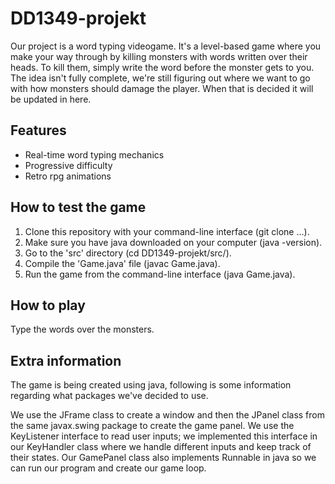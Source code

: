 # DD1349-projekt
Our project is a word typing videogame. It's a level-based game where you make your way through by killing monsters with words written over their heads. To kill them, simply write the word before the monster gets to you. The idea isn't fully complete, we're still figuring out where we want to go with how monsters should damage the player. When that is decided it will be updated in here.

## Features
- Real-time word typing mechanics
- Progressive difficulty
- Retro rpg animations

## How to test the game
1. Clone this repository with your command-line interface (git clone ...).
2. Make sure you have java downloaded on your computer (java -version).
3. Go to the 'src' directory (cd DD1349-projekt/src/).
4. Compile the 'Game.java' file (javac Game.java).
5. Run the game from the command-line interface (java Game.java).

## How to play
Type the words over the monsters.

## Extra information
The game is being created using java, following is some information regarding what packages we've decided to use.

We use the JFrame class to create a window and then the JPanel class from the same javax.swing package to create the game panel. We use the KeyListener interface to read user inputs; we implemented this interface in our KeyHandler class where we handle different inputs and keep track of their states. Our GamePanel class also implements Runnable in java so we can run our program and create our game loop.
